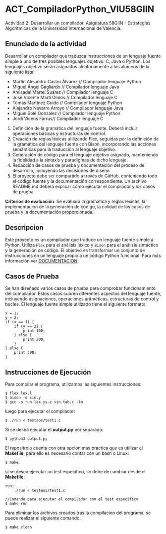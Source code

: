 # ACT_CompiladorPython_VIU58GIIN
Actividad 2: Desarrollar un compilador. Asignatura 58GIIN - Estrategias Algoritmicas de la Universidad Internacional de Valencia.

## Enunciado de la actividad
Desarrollar un compilador que traduzca instrucciones de un lenguaje fuente simple a uno de tres posibles lenguajes objetivo: C, Java o Python. Los lenguajes objetivo serán asignados aleatoriamente a los alumnos de la siguiente lista:

- Martín Alejandro Castro Álvarez  // Compilador lenguaje Python
- Miguel Ángel Gagliardo // Compilador lenguaje Java
- Amisadai Martel Suárez // Compilador lenguaje C
- José Vicente Martí Olmos // Compilador lenguaje C
- Tomás Martínez Guido // Compilador lenguaje Python
- Alejandro Navarro Arroyo // Compilador lenguaje Java 
- Miguel Solé González // Compilador lenguaje Python
- Jordi Vicens Farrus// Compilador lenguaje C 

1. Definición de la gramática del lenguaje fuente. Deberá incluir operaciones básicas y estructuras de control.
2. Creación de reglas léxicas utilizando Flex, seguidas por la definición de la gramática del lenguaje fuente con Bison, incorporando las acciones semánticas para la traducción al lenguaje objetivo.
3. Generación de código para el lenguaje objetivo asignado, manteniendo la fidelidad a la sintaxis y paradigmas de dicho lenguaje.
4. Redacción de casos de prueba y documentación del proceso de desarrollo, incluyendo las decisiones de diseño.
5. El proyecto debe ser compartido a través de GitHub, conteniendo todo el código fuente y la documentación correspondiente. Un archivo README.md deberá explicar cómo ejecutar el compilador y los casos de prueba.

**Criterios de evaluación**: Se evaluará la gramática y reglas léxicas, la implementación de la generación de código, la calidad de los casos de prueba y la documentación proporcionada.

## Descripcion
Este proyecto es un compilador que traduce un lenguaje fuente simple a Python. Utiliza `Flex` para el análisis léxico y `Bison` para el análisis sintáctico y la generación de código. El objetivo es transformar un conjunto de instrucciones en un lenguaje propio a un código Python funcional. Para más información ver [DOCUMENTACION](./DOCUMENTACION.md).

## Casos de Prueba
Se han diseñado varios casos de prueba para comprobar funcionamiento del compilador. Estos casos cubren diferentes aspectos del lenguaje fuente, incluyendo asignaciones, operaciones aritméticas, estructuras de control y bucles. El lenguaje fuente simple utilizado tiene el siguiente formato: 
```shell
x = 1;
y = 2;
if (x == 1) {
    if (y == 2) {
        print 100;
    } else {
        print 200;
    }
} else {
    print 300;
}
```
## Instrucciones de Ejecución
Para compilar el programa, utilizamos las siguientes instrucciones:
```shell
$ flex lex.l
$ bison -d sin.y
$ gcc -o run lex.yy.c sin.tab.c -lm
```
luego para ejecutar el compilador:
```shell
$ ./run < testeos/test1.c
```
Si se desea ejecutar el **output.py** por separado:
```shell
$ python3 output.py
```
El repositroio cuenta con otra opcion mas practica que es utilizar el **Makefile**, para ello es necesario contar con un bash o Linux:
```shell
$ make
```
si se desea ejecutar un test especifico, se debe de cambiar desde el **Makefile**:
```shell
run:
	./run < testeos/test1.c

//Comando para ejecutar el compilador con el test especifico
$ make run
```
Para eliminar los archivos creados tras la compilacion del programa, se puede realizar el siguiente comando:
```shell
$ make clean
```
